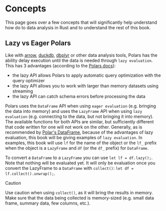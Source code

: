 # Concepts

This page goes over a few concepts that will significantly help understand how do to data analysis in Rust and to understand the rest of this book.

## Lazy vs Eager Polars

Like with [arrow](https://arrow.apache.org/), [duckdb](https://duckdb.org/), [dbplyr](https://dbplyr.tidyverse.org/) or other data analysis tools, Polars has the ability delay execution until the data is needed through `lazy evaluation`. This has 3 advantages (according to the [Polars docs](https://docs.pola.rs/user-guide/lazy/using/)):

* the lazy API allows Polars to apply automatic query optimization with the query optimizer
* the lazy API allows you to work with larger than memory datasets using streaming
* the lazy API can catch schema errors before processing the data

Polars uses the `DataFrame` API when using `eager evaluation` (e.g. bringing the data into memory) and uses the `LazyFrame` API when using `lazy evaluation` (e.g. connecting to the data, but not bringing it into memory). The available functions for both APIs are similar, but sufficiently different that code written for one will not work on the other. Generally, as is recommended by [Polar's DataFrame](https://docs.rs/polars/latest/polars/), because of the advantages of lazy evaluation, this book will be giving examples of `lazy evaluation`. In examples, this book will use `lf` for the name of the object or the `lf_` prefix when the object is a `LazyFrame` and `df` (or the `df_` prefix) for `DataFrame`.

To convert a `DataFrame` to a `LazyFrame` you can use `let lf = df.lazy();`. Note that nothing will be evaluated yet. It will only be evaluation once you convert the LazyFrame to a `DataFrame` with `collect()`: `let df = lf.collect().unwrap();`.

> [!CAUTION]
> Use caution when using `collect()`, as it will bring the results in memory. Make sure that the data being collected is memory-sized (e.g. small data frame, summary data, few columns, etc.).